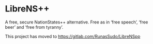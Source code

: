 LibreNS++
=========

A free, secure NationStates++ alternative. Free as in ‘free speech’, ‘free beer’ and ‘free from tyranny’.

This project has moved to https://gitlab.com/RunasSudo/LibreNSpp
